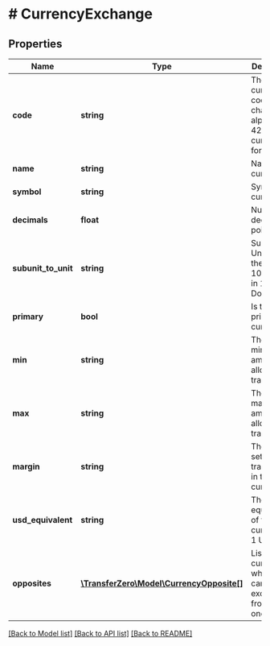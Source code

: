 # # CurrencyExchange

## Properties

Name | Type | Description | Notes
------------ | ------------- | ------------- | -------------
**code** | **string** | The currency code in 3-character alpha ISO 4217 currency format | [optional] 
**name** | **string** | Name of currency | [optional] 
**symbol** | **string** | Symbol of currency | [optional] 
**decimals** | **float** | Number of decimal points | [optional] 
**subunit_to_unit** | **string** | Subunits in Unit (eg. there are 100 cents in 1 US Dollar) | [optional] 
**primary** | **bool** | Is this a primary currency? | [optional] 
**min** | **string** | The minimum amount allowed in a transaction | [optional] 
**max** | **string** | The maximum amount allowed in a transaction | [optional] 
**margin** | **string** | The margin set for transactions in this currency | [optional] 
**usd_equivalent** | **string** | The equivalent of the currency to 1 USD | [optional] 
**opposites** | [**\TransferZero\Model\CurrencyOpposite[]**](CurrencyOpposite.md) | Lists the currencies where you can exchange from this one | [optional] 

[[Back to Model list]](../../README.md#documentation-for-models) [[Back to API list]](../../README.md#documentation-for-api-endpoints) [[Back to README]](../../README.md)


